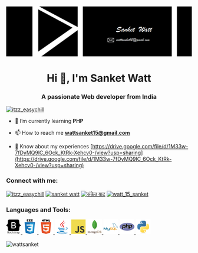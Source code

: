 ![logo](https://github.com/WattSanket/WattSanket/blob/main/.png)
<h1 align="center">Hi 👋, I'm Sanket Watt</h1>
<h3 align="center">A passionate Web developer from India</h3>

<p align="left"> <a href="https://twitter.com/itzz_easychill" target="blank"><img src="https://img.shields.io/twitter/follow/itzz_easychill?logo=twitter&style=for-the-badge" alt="itzz_easychill" /></a> </p>

- 🌱 I’m currently learning **PHP**

- 📫 How to reach me **wattsanket15@gmail.com**

- 📄 Know about my experiences [https://drive.google.com/file/d/1M33w-7fDyMQ9lC_6Ock_KtRk-Xehcv0-/view?usp=sharing](https://drive.google.com/file/d/1M33w-7fDyMQ9lC_6Ock_KtRk-Xehcv0-/view?usp=sharing)

<h3 align="left">Connect with me:</h3>
<p align="left">
<a href="https://twitter.com/itzz_easychill" target="blank"><img align="center" src="https://raw.githubusercontent.com/rahuldkjain/github-profile-readme-generator/master/src/images/icons/Social/twitter.svg" alt="itzz_easychill" height="30" width="40" /></a>
<a href="https://linkedin.com/in/sanket watt" target="blank"><img align="center" src="https://raw.githubusercontent.com/rahuldkjain/github-profile-readme-generator/master/src/images/icons/Social/linked-in-alt.svg" alt="sanket watt" height="30" width="40" /></a>
<a href="https://fb.com/संकेत वाट" target="blank"><img align="center" src="https://raw.githubusercontent.com/rahuldkjain/github-profile-readme-generator/master/src/images/icons/Social/facebook.svg" alt="संकेत वाट" height="30" width="40" /></a>
<a href="https://instagram.com/watt_15_sanket" target="blank"><img align="center" src="https://raw.githubusercontent.com/rahuldkjain/github-profile-readme-generator/master/src/images/icons/Social/instagram.svg" alt="watt_15_sanket" height="30" width="40" /></a>
</p>

<h3 align="left">Languages and Tools:</h3>
<p align="left"> <a href="https://getbootstrap.com" target="_blank" rel="noreferrer"> <img src="https://raw.githubusercontent.com/devicons/devicon/master/icons/bootstrap/bootstrap-plain-wordmark.svg" alt="bootstrap" width="40" height="40"/> </a> <a href="https://www.w3schools.com/css/" target="_blank" rel="noreferrer"> <img src="https://raw.githubusercontent.com/devicons/devicon/master/icons/css3/css3-original-wordmark.svg" alt="css3" width="40" height="40"/> </a> <a href="https://www.w3.org/html/" target="_blank" rel="noreferrer"> <img src="https://raw.githubusercontent.com/devicons/devicon/master/icons/html5/html5-original-wordmark.svg" alt="html5" width="40" height="40"/> </a> <a href="https://www.java.com" target="_blank" rel="noreferrer"> <img src="https://raw.githubusercontent.com/devicons/devicon/master/icons/java/java-original.svg" alt="java" width="40" height="40"/> </a> <a href="https://developer.mozilla.org/en-US/docs/Web/JavaScript" target="_blank" rel="noreferrer"> <img src="https://raw.githubusercontent.com/devicons/devicon/master/icons/javascript/javascript-original.svg" alt="javascript" width="40" height="40"/> </a> <a href="https://www.mongodb.com/" target="_blank" rel="noreferrer"> <img src="https://raw.githubusercontent.com/devicons/devicon/master/icons/mongodb/mongodb-original-wordmark.svg" alt="mongodb" width="40" height="40"/> </a> <a href="https://www.mysql.com/" target="_blank" rel="noreferrer"> <img src="https://raw.githubusercontent.com/devicons/devicon/master/icons/mysql/mysql-original-wordmark.svg" alt="mysql" width="40" height="40"/> </a> <a href="https://www.php.net" target="_blank" rel="noreferrer"> <img src="https://raw.githubusercontent.com/devicons/devicon/master/icons/php/php-original.svg" alt="php" width="40" height="40"/> </a> <a href="https://www.python.org" target="_blank" rel="noreferrer"> <img src="https://raw.githubusercontent.com/devicons/devicon/master/icons/python/python-original.svg" alt="python" width="40" height="40"/> </a> </p>

<p><img align="center" src="https://github-readme-stats.vercel.app/api/top-langs?username=wattsanket&show_icons=true&locale=en&layout=compact" alt="wattsanket" /></p>
